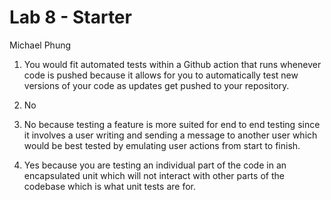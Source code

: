 # Lab 8 - Starter
Michael Phung

1) You would fit automated tests within a Github action that runs whenever code is pushed because it allows for you to automatically test new versions of your code as updates get pushed to your repository.

2) No

3) No because testing a feature is more suited for end to end testing since it involves a user writing and sending a message to another user which would be best tested by emulating user actions from start to finish.

4) Yes because you are testing an individual part of the code in an encapsulated unit which will not interact with other parts of the codebase which is what unit tests are for.
